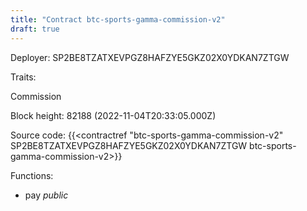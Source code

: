 ```yaml
---
title: "Contract btc-sports-gamma-commission-v2"
draft: true
---
```

Deployer: SP2BE8TZATXEVPGZ8HAFZYE5GKZ02X0YDKAN7ZTGW

Traits:
 
Commission


Block height: 82188 (2022-11-04T20:33:05.000Z)

Source code: {{<contractref "btc-sports-gamma-commission-v2" SP2BE8TZATXEVPGZ8HAFZYE5GKZ02X0YDKAN7ZTGW btc-sports-gamma-commission-v2>}}

Functions:

* pay _public_
